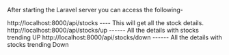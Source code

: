
After starting the Laravel server you can access the following- 

http://localhost:8000/api/stocks ---- This will get all the stock details.
http://localhost:8000/api/stocks/up ------ All the details with stocks trending UP
http://localhost:8000/api/stocks/down ------ All the details with stocks trending Down
